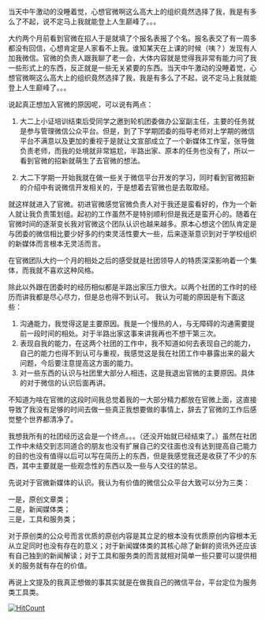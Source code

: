 当天中午激动的没睡着觉，心想官微啊这么高大上的组织竟然选择了我，我是有多么了不起，说不定马上我就能登上人生巅峰了。。。   
<!--more-->

大约两个月前看到官微在招人于是就填了个报名表报了个名。报名表交了有一周多都没有回信，心想肯定是人家看不上我。谁知某天在上课的时候（咦？）发现有人加我微信。官微的负责人跟我聊了老一会，大体内容就是觉得我非常有能力问了我一些形式上的东西，反正就是一些无关紧要的东西。当天中午激动的没睡着觉，心想官微啊这么高大上的组织竟然选择了我，我是有多么了不起，说不定马上我就能登上人生巅峰了。。。

说起真正想加入官微的原因呢，可以说有两点：

1. 大二上小证培训结束后受同学之邀到轮机团委做办公室副主任，主要的任务就是参与管理微信公众平台。但是，到了下学期团委的指导老师对上学期的微信平台不满意以及更加的重视于是就让文宣部成立了一个新媒体工作室，张导做负责老师，而我的处境就非常尴尬，半路出家、原本的任务也没有了，所以一看到官微的招新就萌生了去官微的想法。

2. 大二下学期一开始我就在做一些关于微信平台开发的学习，同时看到官微招新的介绍中有说微信开发相关的，于是想着去官微也是去取取经。

就这样就进入了官微。初进官微感觉官微负责人对于我还是蛮看好的，作为一个新人就让我负责策划组。起初的工作虽然不是特别顺利但是我还是蛮开心的。随着在官微时间的逐渐变长我对官微这个团队认识也越来越多。原本心想这个团队肯定是与团委的微信相比要少好多的约束灵活性要大一些，后来逐渐意识到对于学校组织的新媒体而言根本无灵活而言。

在官微团队大约一个月的相处之后的感受就是社团领导人的特质深深影响着一个集体，而我就不喜欢这种风格。

除此以外跟在团委时的经历相似都是半路出家压力很大。以两个社团的工作时的经历而讲我都是尽心尽力，但是总也得不到认可。
我认为可能的原因是有下面这些：

1. 沟通能力，我觉得这是主要原因。我是一个慢热的人，与无障碍的沟通需要提前一段时间的相处。对于半路出家这事来讲我再也不想干第三次。
2. 表现自我的能力，在这两个社团的工作中，我不知道如何去表现自己的能力，自己的能力也得不到认可与重视，我感觉这是我在社团工作中暴露出来的最大问题，今后要注意提高这方面的能力。
3. 对一些东西的认识与社团里大部分人相违，这是我退出官微的主要原因。具体的对于微信的认识后面再讲。

不知道为啥在官微的这段时间我总觉着我的一大部分精力都放在官微上面，这直接导致了我没有足够的时间去做一些真正我想要做的事情上，辞去了官微的工作后感觉整个世界都清净了。

我想我所有的社团经历这会是一个终点。。。（还没开始就已经结束了。）虽然在社团工作中未结交到志同道合的朋友也没有扩展自己的交往面也没有达到提高自己能力的目的也没有值得以后可以写在简历上的东西，但是我感觉我还是收获了不少的东西，其中主要就是一些观念性的东西以及一些与人交往的禁忌。

先说对于官微新媒体的认识。我认为有价值的微信公众平台大致可以分为三类：

一是，原创文章类；  
二是，新闻媒体类；  
三是，工具和服务类；  

对于原创类的公众号而言优质的原创内容是其立足的根本没有优质原创内容根本无从立足同时也没有存在的意义；对于新闻媒体类的其核心除了新鲜的资讯外还应该有自己独到的新闻解读；对于工具和服务类的而言就相对简单一些只要可以提供相关的服务就有存在的价值。

再说上文提及的我真正想做的事其实就是在做我自己的微信平台，平台定位为服务类工具类。




[![HitCount](http://hits.dwyl.io/ztluo/post.svg)](http://hits.dwyl.io/ztluo/post)

